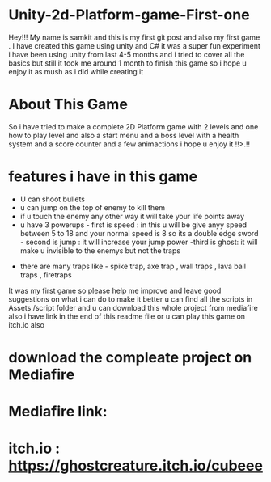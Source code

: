 # Unity-2d-Platform-game-First-one
 Hey!!!
My name is samkit and this is my first git post and also my first game . I have created this game using unity and C# it was a super fun experiment i have been using unity from last 4-5 months and i tried to cover all the basics but still it took me around 1 month to finish this game so i hope u enjoy it as mush as i did while creating it 

# About This Game
So i have tried to make a complete 2D Platform game with 2 levels and one how to play level and also a start menu and a boss level with a health system and a score counter and a few animactions i hope u enjoy it !!>.!! 

# features i have in this game 
- U can shoot bullets 
- u can jump on the top of enemy to kill them 
- if u touch the enemy any other way it will take your life points away 
-  u have 3 powerups 
         - first is speed : in this u will be give anyy speed between 5 to 18 and your normal speed is 8 so its a double edge sword 
         - second is jump : it will increase your jump power 
         -third is ghost: it will make u invisible to the enemys but not the traps 
 * there are many traps like
         - spike trap, axe trap , wall traps , lava ball traps , firetraps 

It was my first game so please help me improve and leave good suggestions on what i can do to make it better 
u can find all the scripts in Assets /script folder and u can download this whole project from mediafire also i have link in the end of this readme file or u can play this game on itch.io also 

# download the compleate project on Mediafire
# Mediafire link:
# itch.io : https://ghostcreature.itch.io/cubeee

